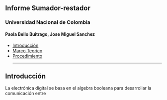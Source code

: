 ## Informe Sumador-restador
### Universidad Nacional de Colombia 
#### Paola Bello Buitrago, Jose Miguel Sanchez
* [Introducción](#introducción)
* [Marco Teorico](#Marcoteorico)
* [Procedimiento](#Procedimiento)
  ***
  
## Introducción ##
La electrónica digital se basa en el algebra booleana para desarrollar la comunicación entre
